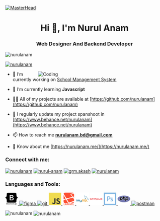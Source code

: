 [![MasterHead](https://images.pexels.com/photos/322338/pexels-photo-322338.jpeg?auto=compress&cs=tinysrgb&w=1260&h=750&dpr=1)](https://nurulanam.me)
<h1 align="center">Hi 👋, I'm Nurul Anam</h1>
<h3 align="center">Web Designer And Backend Developer</h3>

<p align="left"> <img src="https://komarev.com/ghpvc/?username=nurulanam&label=Profile%20views&color=0e75b6&style=flat" alt="nurulanam" /> </p>

<p align="left"> <a href="https://github.com/ryo-ma/github-profile-trophy"><img src="https://github-profile-trophy.vercel.app/?username=nurulanam" alt="nurulanam" /></a> </p>
<img align="right" alt="Coding" width="400" src="https://media.tenor.com/rePDfDWO3XoAAAAd/hacking.gif">

- 🔭 I’m currently working on [School Management System](https://github.com/nurulanam/school-management-system)

- 🌱 I’m currently learning **Javascript**

- 👨‍💻 All of my projects are available at [https://github.com/nurulanam](https://github.com/nurulanam)

- 📸 I regularly update my project spanshoot in [https://www.behance.net/nurulanam](https://www.behance.net/nurulanam)

- 📫 How to reach me **nurulanam.bd@gmail.com**

- 📢 Know about me [https://nurulanam.me/](https://nurulanam.me/)

<h3 align="left">Connect with me:</h3>
<p align="left">
<a href="https://dev.to/nurulanam" target="blank"><img align="center" src="https://raw.githubusercontent.com/rahuldkjain/github-profile-readme-generator/master/src/images/icons/Social/devto.svg" alt="nurulanam" height="30" width="40" /></a>
<a href="https://linkedin.com/in/nurul-anam" target="blank"><img align="center" src="https://raw.githubusercontent.com/rahuldkjain/github-profile-readme-generator/master/src/images/icons/Social/linked-in-alt.svg" alt="nurul-anam" height="30" width="40" /></a>
<a href="https://fb.com/grm.akash" target="blank"><img align="center" src="https://raw.githubusercontent.com/rahuldkjain/github-profile-readme-generator/master/src/images/icons/Social/facebook.svg" alt="grm.akash" height="30" width="40" /></a>
<a href="https://www.behance.net/nurulanam" target="blank"><img align="center" src="https://raw.githubusercontent.com/rahuldkjain/github-profile-readme-generator/master/src/images/icons/Social/behance.svg" alt="nurulanam" height="30" width="40" /></a>
</p>

<h3 align="left">Languages and Tools:</h3>
<p align="left"> <a href="https://getbootstrap.com" target="_blank" rel="noreferrer"> <img src="https://raw.githubusercontent.com/devicons/devicon/master/icons/bootstrap/bootstrap-plain-wordmark.svg" alt="bootstrap" width="40" height="40"/> </a> <a href="https://www.figma.com/" target="_blank" rel="noreferrer"> <img src="https://www.vectorlogo.zone/logos/figma/figma-icon.svg" alt="figma" width="40" height="40"/> </a> <a href="https://git-scm.com/" target="_blank" rel="noreferrer"> <img src="https://www.vectorlogo.zone/logos/git-scm/git-scm-icon.svg" alt="git" width="40" height="40"/> </a> <a href="https://developer.mozilla.org/en-US/docs/Web/JavaScript" target="_blank" rel="noreferrer"> <img src="https://raw.githubusercontent.com/devicons/devicon/master/icons/javascript/javascript-original.svg" alt="javascript" width="40" height="40"/> </a> <a href="https://laravel.com/" target="_blank" rel="noreferrer"> <img src="https://raw.githubusercontent.com/devicons/devicon/master/icons/laravel/laravel-plain-wordmark.svg" alt="laravel" width="40" height="40"/> </a> <a href="https://www.mysql.com/" target="_blank" rel="noreferrer"> <img src="https://raw.githubusercontent.com/devicons/devicon/master/icons/mysql/mysql-original-wordmark.svg" alt="mysql" width="40" height="40"/> </a> <a href="https://www.oracle.com/" target="_blank" rel="noreferrer"> <img src="https://raw.githubusercontent.com/devicons/devicon/master/icons/oracle/oracle-original.svg" alt="oracle" width="40" height="40"/> </a> <a href="https://www.photoshop.com/en" target="_blank" rel="noreferrer"> <img src="https://raw.githubusercontent.com/devicons/devicon/master/icons/photoshop/photoshop-line.svg" alt="photoshop" width="40" height="40"/> </a> <a href="https://www.php.net" target="_blank" rel="noreferrer"> <img src="https://raw.githubusercontent.com/devicons/devicon/master/icons/php/php-original.svg" alt="php" width="40" height="40"/> </a> <a href="https://postman.com" target="_blank" rel="noreferrer"> <img src="https://www.vectorlogo.zone/logos/getpostman/getpostman-icon.svg" alt="postman" width="40" height="40"/> </a> </p>

<p><img align="left" src="https://github-readme-stats.vercel.app/api/top-langs?username=nurulanam&show_icons=true&locale=en&layout=compact" alt="nurulanam" /></p>

<p>&nbsp;<img align="center" src="https://github-readme-stats.vercel.app/api?username=nurulanam&show_icons=true&locale=en" alt="nurulanam" /></p>

